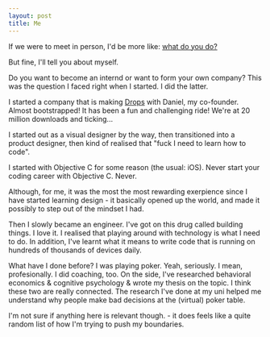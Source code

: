 ```yaml
---
layout: post
title: Me
---
```


If we were to meet in person, I'd be more like: [what do you do?](mailto:mark.szulyovszky@gmail.com)

But fine, I'll tell you about myself.

Do you want to become an internd or want to form your own company?
This was the question I faced right when I started. I did the latter.

I started a company that is making [Drops](https://languagedrops.com) with Daniel, my co-founder. Almost bootstrapped! It has been a fun and challenging ride! We're at 20 million downloads and ticking...

I started out as a visual designer by the way, then transitioned into a product designer, then kind of realised that "fuck I need to learn how to code".

I started with Objective C for some reason (the usual: iOS).
Never start your coding career with Objective C. Never.

Although, for me, it was the most the most rewarding exerpience since I have started learning design - it basically opened up the world, and made it possibly to step out of the  mindset I had.

Then I slowly became an engineer. I've got on this drug called building things. I love it.
I realised that playing around with technology is what I need to do.
In addition, I've learnt what it means to write code that is running on hundreds of thousands of devices daily.


What have I done before?
I was playing poker. Yeah, seriously.
I mean, profesionally. I did coaching, too. 
On the side, I've researched behavioral economics & cognitive psychology & wrote my thesis on the topic. I think these two are really connected. The research I've done at my uni helped me understand why people make bad decisions at the (virtual) poker table.

I'm not sure if anything here is relevant though. - it does feels like a quite random list of how I'm trying to push my boundaries.